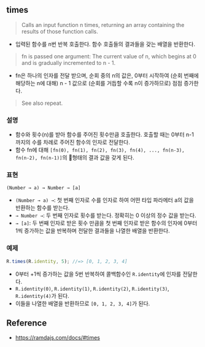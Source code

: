 ## times
> Calls an input function n times, returning an array containing the results of those function calls.
- 입력된 함수를 n번 반복 호출한다. 함수 호출들의 결과들을 갖는 배열을 반환한다.

> fn is passed one argument: The current value of n, which begins at 0 and is gradually incremented to n - 1.
- fn은 하나의 인자를 전달 받으며, 순회 중의 n의 값은, 0부터 시작하여 (순회 번째에 해당하는 n에 대해) n - 1 값으로 (순회를 거듭할 수록 n이 증가하므로) 점점 증가한다.

> See also repeat.

### 설명
- 함수와 횟수(n)를 받아 함수를 주어진 횟수만큼 호출한다. 호출할 때는 0부터 n-1 까지의 수를 차례로 주어진 함수의 인자로 전달한다.
- 함수 fn에 대해 `[fn(0), fn(1), fn(2), fn(3), fn(4), ..., fn(n-3), fn(n-2), fn(n-1)]`의 형태의 결과 값을 갖게 된다.

### 표현
```
(Number → a) → Number → [a]
```
- `(Number → a) →`: 첫 번째 인자로 수를 인자로 하여 어떤 타입 파라메터 a의 값을 반환하는 함수를 받는다.
- `→ Number →`: 두 번째 인자로 횟수를 받는다. 정확히는 0 이상의 정수 값을 받는다.
- `→ [a]`: 두 번째 인자로 받은 횟수 만큼을 첫 번째 인자로 받은 함수의 인자에 0부터 1씩 증가하는 값을 반복하며 전달한 결과들을 나열한 배열을 반환한다.

### 예제
```js
R.times(R.identity, 5); //=> [0, 1, 2, 3, 4]
```
- 0부터 +1씩 증가하는 값을 5번 반복하여 콜백함수인 `R.identity`에 인자를 전달한다.
- `R.identity(0)`, `R.identity(1)`, `R.identity(2)`, `R.identity(3)`, `R.identity(4)`가 된다.
- 이들을 나열한 배열을 반환하므로 `[0, 1, 2, 3, 4]`가 된다.

## Reference
- https://ramdajs.com/docs/#times
